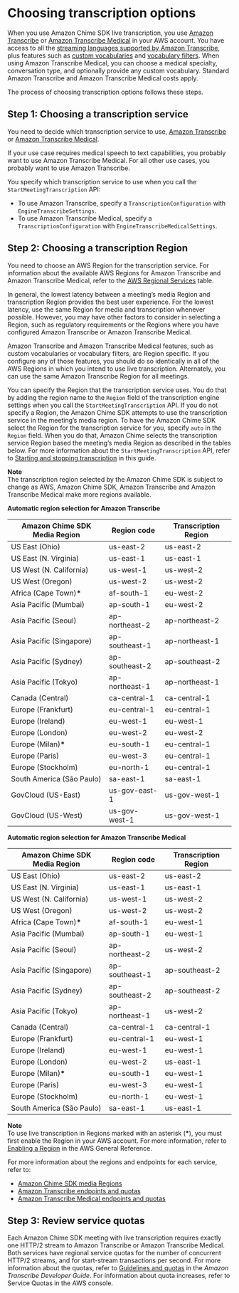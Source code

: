 # Choosing transcription options<a name="transcription-options"></a>

When you use Amazon Chime SDK live transcription, you use [Amazon Transcribe](https://aws.amazon.com/transcribe/) or [Amazon Transcribe Medical](https://aws.amazon.com/transcribe/medical/) in your AWS account\. You have access to all the [streaming languages supported by Amazon Transcribe](https://docs.aws.amazon.com/transcribe/latest/dg/what-is-transcribe.html), plus features such as [custom vocabularies](https://docs.aws.amazon.com/transcribe/latest/dg/how-vocabulary.html) and [vocabulary filters](https://docs.aws.amazon.com/transcribe/latest/dg/filter-unwanted-words.html)\. When using Amazon Transcribe Medical, you can choose a medical specialty, conversation type, and optionally provide any custom vocabulary\. Standard Amazon Transcribe and Amazon Transcribe Medical costs apply\.

The process of choosing transcription options follows these steps\. 

## Step 1: Choosing a transcription service<a name="choose-service"></a>

You need to decide which transcription service to use, [Amazon Transcribe](https://aws.amazon.com/transcribe/) or [Amazon Transcribe Medical](https://aws.amazon.com/transcribe/medical/)\. 

If your use case requires medical speech to text capabilities, you probably want to use Amazon Transcribe Medical\. For all other use cases, you probably want to use Amazon Transcribe\.

You specify which transcription service to use when you call the `StartMeetingTranscription` API:
+ To use Amazon Transcribe, specify a `TranscriptionConfiguration` with `EngineTranscribeSettings`\. 
+ To use Amazon Transcribe Medical, specify a `TranscriptionConfiguration` with `EngineTranscribeMedicalSettings`\.

## Step 2: Choosing a transcription Region<a name="choose-region"></a>

You need to choose an AWS Region for the transcription service\. For information about the available AWS Regions for Amazon Transcribe and Amazon Transcribe Medical, refer to the [AWS Regional Services](https://aws.amazon.com/about-aws/global-infrastructure/regional-product-services/) table\.

 In general, the lowest latency between a meeting’s media Region and transcription Region provides the best user experience\. For the lowest latency, use the same Region for media and transcription whenever possible\. However, you may have other factors to consider in selecting a Region, such as regulatory requirements or the Regions where you have configured Amazon Transcribe or Amazon Transcribe Medical\.

Amazon Transcribe and Amazon Transcribe Medical features, such as custom vocabularies or vocabulary filters, are Region specific\. If you configure any of those features, you should do so identically in all of the AWS Regions in which you intend to use live transcription\. Alternately, you can use the same Amazon Transcribe Region for all meetings\.

You can specify the Region that the transcription service uses\. You do that by adding the region name to the `Region` field of the transcription engine settings when you call the `StartMeetingTranscription` API\. If you do not specify a Region, the Amazon Chime SDK attempts to use the transcription service in the meeting’s media region\. To have the Amazon Chime SDK select the Region for the transcription service for you, specify `auto` in the `Region` field\. When you do that, Amazon Chime selects the transcription service Region based the meeting’s media Region as described in the tables below\. For more information about the `StartMeetingTranscription` API, refer to [Starting and stopping transcription](initiate-transcription.md) in this guide\.

**Note**  
The transcription region selected by the Amazon Chime SDK is subject to change as AWS, Amazon Chime SDK, Amazon Transcribe and Amazon Transcribe Medical make more regions available\.

**Automatic region selection for Amazon Transcribe**  



|  Amazon Chime SDK Media Region  |  Region code  |  Transcription Region  | 
| --- | --- | --- | 
|  US East \(Ohio\)  |  us\-east\-2  | us\-east\-2  | 
|  US East \(N\. Virginia\)  |  us\-east\-1  | us\-east\-1  | 
|  US West \(N\. California\)  |  us\-west\-1  | us\-west\-2 | 
|  US West \(Oregon\)  |  us\-west\-2  | us\-west\-2  | 
|  Africa \(Cape Town\)**\***  |  af\-south\-1  | eu\-west\-2  | 
|  Asia Pacific \(Mumbai\)  |  ap\-south\-1  | eu\-west\-2 | 
|  Asia Pacific \(Seoul\)  |  ap\-northeast\-2  | ap\-northeast\-2 | 
|  Asia Pacific \(Singapore\)  |  ap\-southeast\-1  | ap\-northeast\-1 | 
|  Asia Pacific \(Sydney\)  |  ap\-southeast\-2  | ap\-southeast\-2 | 
|  Asia Pacific \(Tokyo\)  |  ap\-northeast\-1  | ap\-northeast\-1 | 
|  Canada \(Central\)  |  ca\-central\-1  | ca\-central\-1 | 
|  Europe \(Frankfurt\)   |  eu\-central\-1  | eu\-central\-1  | 
|  Europe \(Ireland\)  |  eu\-west\-1  | eu\-west\-1 | 
|  Europe \(London\)  |  eu\-west\-2  | eu\-west\-2  | 
|  Europe \(Milan\)**\***  |  eu\-south\-1  | eu\-central\-1  | 
|  Europe \(Paris\)  |  eu\-west\-3  | eu\-central\-1  | 
|  Europe \(Stockholm\)  |  eu\-north\-1  | eu\-central\-1 | 
|  South America \(São Paulo\)  |  sa\-east\-1  | sa\-east\-1 | 
|  GovCloud \(US\-East\)  |  us\-gov\-east\-1  |  us\-gov\-west\-1  | 
|  GovCloud \(US\-West\)  |  us\-gov\-west\-1  |  us\-gov\-west\-1  | 

**Automatic region selection for Amazon Transcribe Medical**  



|  Amazon Chime SDK Media Region  |  Region code  |  Transcription Region  | 
| --- | --- | --- | 
|  US East \(Ohio\)  |  us\-east\-2  | us\-east\-2 | 
|  US East \(N\. Virginia\)  |  us\-east\-1  | us\-east\-1 | 
|  US West \(N\. California\)  |  us\-west\-1  | us\-west\-2 | 
|  US West \(Oregon\)  |  us\-west\-2  | us\-west\-2 | 
|  Africa \(Cape Town\)**\***  |  af\-south\-1  |  eu\-west\-1  | 
|  Asia Pacific \(Mumbai\)  |  ap\-south\-1  | eu\-west\-1  | 
|  Asia Pacific \(Seoul\)  |  ap\-northeast\-2  | us\-west\-2 | 
|  Asia Pacific \(Singapore\)  |  ap\-southeast\-1  | ap\-southeast\-2 | 
|  Asia Pacific \(Sydney\)  |  ap\-southeast\-2  | ap\-southeast\-2 | 
|  Asia Pacific \(Tokyo\)  |  ap\-northeast\-1  | us\-west\-2 | 
|  Canada \(Central\)  |  ca\-central\-1  | ca\-central\-1 | 
|  Europe \(Frankfurt\)   |  eu\-central\-1  | eu\-west\-1 | 
|  Europe \(Ireland\)  |  eu\-west\-1  | eu\-west\-1 | 
|  Europe \(London\)  |  eu\-west\-2  | us\-east\-1 | 
|  Europe \(Milan\)**\***  |  eu\-south\-1  | eu\-west\-1 | 
|  Europe \(Paris\)  |  eu\-west\-3  | eu\-west\-1 | 
|  Europe \(Stockholm\)  |  eu\-north\-1  | eu\-west\-1 | 
|  South America \(São Paulo\)  |  sa\-east\-1  | us\-east\-1 | 

**Note**  
To use live transcription in Regions marked with an asterisk \(**\***\), you must first enable the Region in your AWS account\. For more information, refer to [Enabling a Region](https://docs.aws.amazon.com/general/latest/gr/rande-manage.html) in the AWS General Reference\.

For more information about the regions and endpoints for each service, refer to:
+ [Amazon Chime SDK media Regions](https://docs.aws.amazon.com/chime-sdk/latest/dg/chime-sdk-meetings-regions.html)
+ [Amazon Transcribe endpoints and quotas](https://docs.aws.amazon.com/general/latest/gr/transcribe.html#transcribe_region)
+ [Amazon Transcribe Medical endpoints and quotas](https://docs.aws.amazon.com/general/latest/gr/transcribe-medical.html)

## Step 3: Review service quotas<a name="transcribe-quotas"></a>

Each Amazon Chime SDK meeting with live transcription requires exactly one HTTP/2 stream to Amazon Transcribe or Amazon Transcribe Medical\. Both services have regional service quotas for the number of concurrent HTTP/2 streams, and for start\-stream transactions per second\. For more information about the quotas, refer to [Guidelines and quotas](https://docs.aws.amazon.com/transcribe/latest/dg/limits-guidelines.html) in the *Amazon Transcribe Developer Guide*\. For information about quota increases, refer to Service Quotas in the AWS console\.